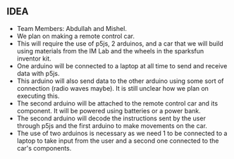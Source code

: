## IDEA

- Team Members: Abdullah and Mishel.
- We plan on making a remote control car.
- This will require the use of p5js, 2 arduinos, and a car that we will build using materials from the IM Lab and the wheels in the sparksfun inventor kit.
- One arduino will be connected to a laptop at all time to send and receive data with p5js.
- This arduino will also send data to the other arduino using some sort of connection (radio waves maybe). It is still unclear how we plan on executing this.
- The second arduino will be attached to the remote control car and its component. It will be powered using batteries or a power bank.
- The second arduino will decode the instructions sent by the user through p5js and the first arduino to make movements on the car.
- The use of two arduinos is necessary as we need 1 to be connected to a laptop to take input from the user and a second one connected to the car's components.
